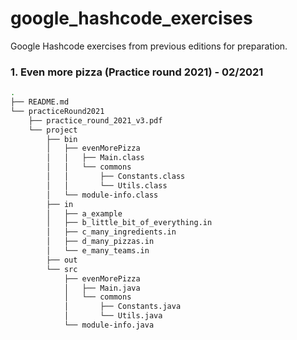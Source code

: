 # google_hashcode_exercises
Google Hashcode exercises from previous editions for preparation.

### 1. Even more pizza (Practice round 2021) - 02/2021
```bash
.
├── README.md
└── practiceRound2021
    ├── practice_round_2021_v3.pdf
    └── project
        ├── bin
        │   ├── evenMorePizza
        │   │   ├── Main.class
        │   │   └── commons
        │   │       ├── Constants.class
        │   │       └── Utils.class
        │   └── module-info.class
        ├── in
        │   ├── a_example
        │   ├── b_little_bit_of_everything.in
        │   ├── c_many_ingredients.in
        │   ├── d_many_pizzas.in
        │   └── e_many_teams.in
        ├── out
        └── src
            ├── evenMorePizza
            │   ├── Main.java
            │   └── commons
            │       ├── Constants.java
            │       └── Utils.java
            └── module-info.java
```
